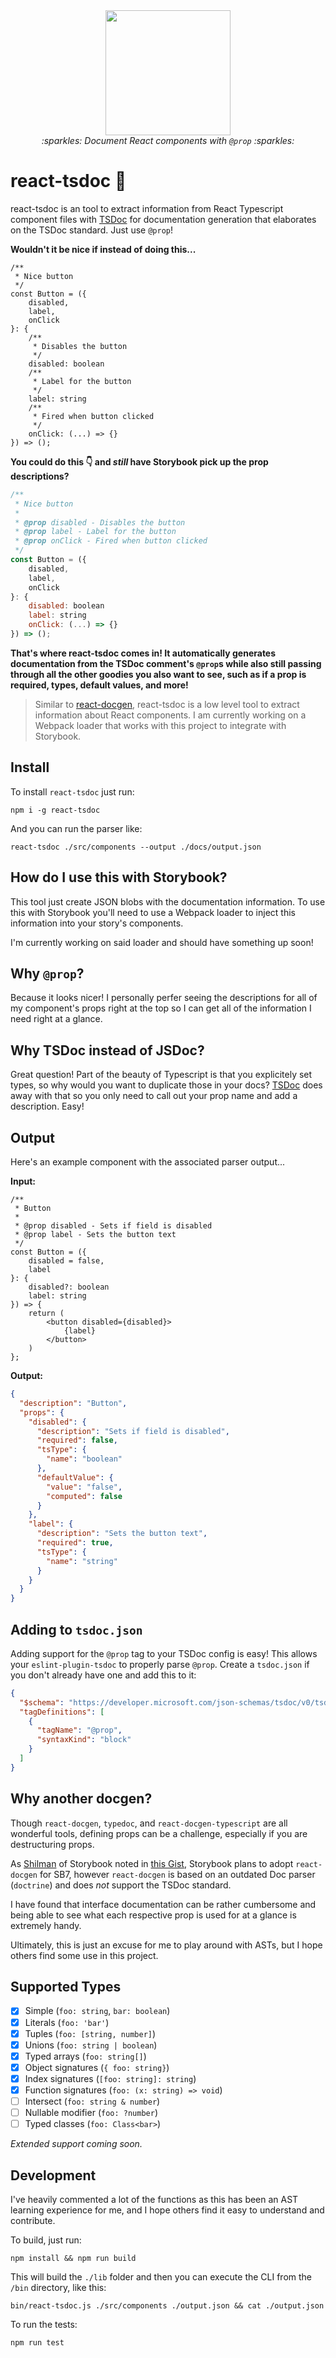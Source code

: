 <div align="center">
  <img src="./logo.png" width="200px"/><br/>
  <i>:sparkles: Document React components with <code>@prop</code> :sparkles:</i>
</div>


# react-tsdoc 🤖

react-tsdoc is an tool to extract information from React Typescript component
files with [TSDoc](https://tsdoc.org) for documentation generation that
elaborates on the TSDoc standard. Just use `@prop`!

**Wouldn't it be nice if instead of doing this...**

```tsx
/**
 * Nice button
 */
const Button = ({
	disabled,
	label,
	onClick
}: {
	/**
	 * Disables the button
	 */
	disabled: boolean
	/**
	 * Label for the button
	 */
	label: string
	/**
	 * Fired when button clicked
	 */
	onClick: (...) => {}
}) => ();
```

**You could do this 👇 and _still_ have Storybook pick up the prop descriptions?**

```jsx
/**
 * Nice button
 *
 * @prop disabled - Disables the button
 * @prop label - Label for the button
 * @prop onClick - Fired when button clicked
 */
const Button = ({
	disabled,
	label,
	onClick
}: {
	disabled: boolean
	label: string
	onClick: (...) => {}
}) => ();

```

**That's where react-tsdoc comes in! It automatically generates documentation from the
TSDoc comment's `@prop`s while also still passing through all the other goodies you also
want to see, such as if a prop is required, types, default values, and more!**

> Similar to [react-docgen](https://github.com/reactjs/react-docgen), react-tsdoc
is a low level tool to extract information about React components. I am currently
working on a Webpack loader that works with this project to integrate with Storybook.

## Install

To install `react-tsdoc` just run:

```
npm i -g react-tsdoc
```

And you can run the parser like:

```
react-tsdoc ./src/components --output ./docs/output.json
```

## How do I use this with Storybook?

This tool just create JSON blobs with the documentation information. To use this with Storybook
you'll need to use a Webpack loader to inject this information into your story's components.

I'm currently working on said loader and should have something up soon!

## Why `@prop`?

Because it looks nicer! I personally perfer seeing the descriptions for all of my component's
props right at the top so I can get all of the information I need right at a glance.

## Why TSDoc instead of JSDoc?

Great question! Part of the beauty of Typescript is that you explicitely set types,
so why would you want to duplicate those in your docs? [TSDoc](https://tsdoc.org)
does away with that so you only need to call out your prop name and add a description. Easy!

## Output

Here's an example component with the associated parser output...

**Input:**

```tsx
/**
 * Button
 *
 * @prop disabled - Sets if field is disabled
 * @prop label - Sets the button text
 */
const Button = ({
	disabled = false,
	label
}: {
	disabled?: boolean
	label: string
}) => {
	return (
		<button disabled={disabled}>
			{label}
		</button>
	)
};
```

**Output:**

```json
{
  "description": "Button",
  "props": {
    "disabled": {
      "description": "Sets if field is disabled",
      "required": false,
      "tsType": {
        "name": "boolean"
      },
      "defaultValue": {
        "value": "false",
        "computed": false
      }
    },
    "label": {
      "description": "Sets the button text",
      "required": true,
      "tsType": {
        "name": "string"
      }
    }
  }
}
```

## Adding to `tsdoc.json`

Adding support for the `@prop` tag to your TSDoc config is easy! This allows your
`eslint-plugin-tsdoc` to properly parse `@prop`. Create a `tsdoc.json` if you don't
already have one and add this to it:

```json
{
  "$schema": "https://developer.microsoft.com/json-schemas/tsdoc/v0/tsdoc.schema.json",
  "tagDefinitions": [
    {
      "tagName": "@prop",
      "syntaxKind": "block"
    }
  ]
}
```

## Why another docgen?

Though `react-docgen`, `typedoc`, and `react-docgen-typescript` are all wonderful
tools, defining props can be a challenge, especially if you are destructuring props.

As [Shilman](https://gist.github.com/shilman)
of Storybook noted in
[this Gist](https://gist.github.com/shilman/036313ffa3af52ca986b375d90ea46b0),
Storybook plans to adopt `react-docgen` for SB7, however `react-docgen` is based
on an outdated Doc parser (`doctrine`) and does _not_ support the TSDoc standard.

I have found that interface documentation can be rather cumbersome and being able
to see what each respective prop is used for at a glance is extremely handy.

Ultimately, this is just an excuse for me to play around with ASTs, but I hope
others find some use in this project.

## Supported Types

- [x] Simple (`foo: string`, `bar: boolean`)
- [x] Literals (`foo: 'bar'`)
- [x] Tuples (`foo: [string, number]`)
- [x] Unions (`foo: string | boolean`)
- [x] Typed arrays (`foo: string[]`)
- [x] Object signatures (`{ foo: string}`)
- [x] Index signatures (`[foo: string]: string`)
- [x] Function signatures (`foo: (x: string) => void`)
- [ ] Intersect (`foo: string & number`)
- [ ] Nullable modifier (`foo: ?number`)
- [ ] Typed classes (`foo: Class<bar>`)

_Extended support coming soon._

## Development

I've heavily commented a lot of the functions as this has been an AST learning
experience for me, and I hope others find it easy to understand and contribute.

To build, just run:

```
npm install && npm run build
```

This will build the `./lib` folder and then you can execute the CLI from the `/bin`
directory, like this:

```
bin/react-tsdoc.js ./src/components ./output.json && cat ./output.json
```

To run the tests:

```
npm run test
```
